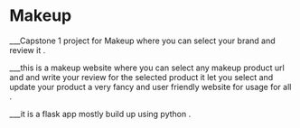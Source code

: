 

# Makeup

___Capstone 1 project for Makeup where you can select your brand and review it .

___this is a makeup website where you can select any makeup product url and and write your review for the selected product it let you select and update your product a very fancy and user friendly website for usage for all .

___it is a flask app mostly build up using python .



